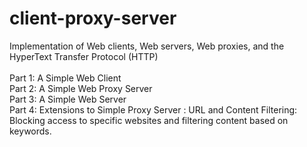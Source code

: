 # client-proxy-server
Implementation of Web clients, Web servers, Web proxies, and the HyperText Transfer Protocol (HTTP)
<br />
<br />
Part 1: A Simple Web Client
<br />
Part 2: A Simple Web Proxy Server
<br />
Part 3: A Simple Web Server
<br />
Part 4: Extensions to Simple Proxy Server : URL and Content Filtering: Blocking access to specific websites and filtering content based on keywords.

